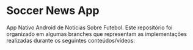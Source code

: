 # Soccer News App

App Nativo Android de Notícias Sobre Futebol. Este repositório foi organizado em algumas branches que representam as implementações realizadas durante os seguintes conteúdos/vídeos:

